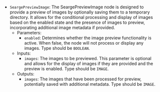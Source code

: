 - `SeargePreviewImage`: The SeargePreviewImage node is designed to provide a preview of images by optionally saving them to a temporary directory. It allows for the conditional processing and display of images based on the enabled state and the presence of images to preview, incorporating additional image metadata if provided.
    - Parameters:
        - `enabled`: Determines whether the image preview functionality is active. When false, the node will not process or display any images. Type should be `BOOLEAN`.
    - Inputs:
        - `images`: The images to be previewed. This parameter is optional and allows for the display of images if they are provided and the preview is enabled. Type should be `IMAGE`.
    - Outputs:
        - `images`: The images that have been processed for preview, potentially saved with additional metadata. Type should be `IMAGE`.
